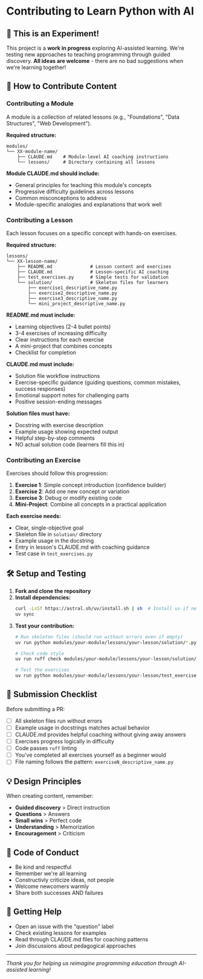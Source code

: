 # Contributing to Learn Python with AI

## 🧪 This is an Experiment!

This project is a **work in progress** exploring AI-assisted learning. We're testing new approaches to teaching programming through guided discovery. **All ideas are welcome** - there are no bad suggestions when we're learning together!

## 📁 How to Contribute Content

### Contributing a Module

A module is a collection of related lessons (e.g., "Foundations", "Data Structures", "Web Development").

**Required structure:**
```
modules/
└── XX-module-name/
    ├── CLAUDE.md    # Module-level AI coaching instructions
    └── lessons/     # Directory containing all lessons
```

**Module CLAUDE.md should include:**
- General principles for teaching this module's concepts
- Progressive difficulty guidelines across lessons
- Common misconceptions to address
- Module-specific analogies and explanations that work well

### Contributing a Lesson

Each lesson focuses on a specific concept with hands-on exercises.

**Required structure:**
```
lessons/
└── XX-lesson-name/
    ├── README.md              # Lesson content and exercises
    ├── CLAUDE.md              # Lesson-specific AI coaching
    ├── test_exercises.py      # Simple tests for validation
    └── solution/              # Skeleton files for learners
        ├── exercise1_descriptive_name.py
        ├── exercise2_descriptive_name.py
        ├── exercise3_descriptive_name.py
        └── mini_project_descriptive_name.py
```

**README.md must include:**
- Learning objectives (2-4 bullet points)
- 3-4 exercises of increasing difficulty
- Clear instructions for each exercise
- A mini-project that combines concepts
- Checklist for completion

**CLAUDE.md must include:**
- Solution file workflow instructions
- Exercise-specific guidance (guiding questions, common mistakes, success responses)
- Emotional support notes for challenging parts
- Positive session-ending messages

**Solution files must have:**
- Docstring with exercise description
- Example usage showing expected output
- Helpful step-by-step comments
- NO actual solution code (learners fill this in)

### Contributing an Exercise

Exercises should follow this progression:
1. **Exercise 1**: Simple concept introduction (confidence builder)
2. **Exercise 2**: Add one new concept or variation
3. **Exercise 3**: Debug or modify existing code
4. **Mini-Project**: Combine all concepts in a practical application

**Each exercise needs:**
- Clear, single-objective goal
- Skeleton file in `solution/` directory
- Example usage in the docstring
- Entry in lesson's CLAUDE.md with coaching guidance
- Test case in `test_exercises.py`

## 🛠️ Setup and Testing

1. **Fork and clone the repository**
2. **Install dependencies:**
   ```bash
   curl -LsSf https://astral.sh/uv/install.sh | sh  # Install uv if needed
   uv sync
   ```
3. **Test your contribution:**
   ```bash
   # Run skeleton files (should run without errors even if empty)
   uv run python modules/your-module/lessons/your-lesson/solution/*.py
   
   # Check code style
   uv run ruff check modules/your-module/lessons/your-lesson/solution/
   
   # Test the exercises
   uv run python modules/your-module/lessons/your-lesson/test_exercises.py
   ```

## 📝 Submission Checklist

Before submitting a PR:

- [ ] All skeleton files run without errors
- [ ] Example usage in docstrings matches actual behavior
- [ ] CLAUDE.md provides helpful coaching without giving away answers
- [ ] Exercises progress logically in difficulty
- [ ] Code passes `ruff` linting
- [ ] You've completed all exercises yourself as a beginner would
- [ ] File naming follows the pattern: `exerciseN_descriptive_name.py`

## 💡 Design Principles

When creating content, remember:

- **Guided discovery** > Direct instruction
- **Questions** > Answers
- **Small wins** > Perfect code
- **Understanding** > Memorization
- **Encouragement** > Criticism

## 🤝 Code of Conduct

- Be kind and respectful
- Remember we're all learning
- Constructivly criticize ideas, not people
- Welcome newcomers warmly
- Share both successes AND failures

## 📮 Getting Help

- Open an issue with the "question" label
- Check existing lessons for examples
- Read through CLAUDE.md files for coaching patterns
- Join discussions about pedagogical approaches

---

*Thank you for helping us reimagine programming education through AI-assisted learning!*